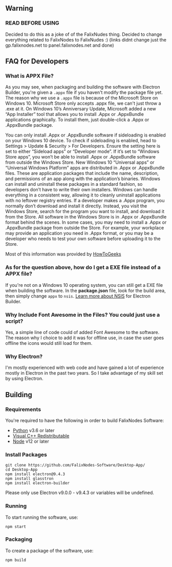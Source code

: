 ## Warning
### READ BEFORE USING

Decided to do this as a joke of of the FalixNudes thing.
Decided to change everything related to FalixNodes to FalixNudes :)
(links didnt change just the gp.falixnodes.net to panel.falixnodes.net and done)

## FAQ for Developers
### What is APPX File?
As you may see, when packaging and building the software with Electron Builder, you're given a `.appx` file if you haven't modify the package file yet.
The reason why we use a `.appx` file is because of the Microsoft Store on Windows 10. Microsoft Store only accepts .appx file, we can't just throw a .exe at it. On Windows 10’s Anniversary Update, Microsoft added a new “App Installer” tool that allows you to install .Appx or .AppxBundle applications graphically. To install them, just double-click a .Appx or .AppxBundle package.

You can only install .Appx or .AppxBundle software if sideloading is enabled on your Windows 10 device.
To check if sideloading is enabled, head to Settings > Update & Security > For Developers. Ensure the setting here is set to either “Sideload apps” or “Developer mode”. If it’s set to “Windows Store apps”, you won’t be able to install .Appx or .AppxBundle software from outside the Windows Store.
New Windows 10 “Universal apps” or “Universal Windows Platform” apps are distributed in .Appx or .AppxBundle files. These are application packages that include the name, description, and permissions of an app along with the application’s binaries. Windows can install and uninstall these packages in a standard fashion, so developers don’t have to write their own installers. Windows can handle everything in a consistent way, allowing it to cleanly uninstall applications with no leftover registry entries. If a developer makes a .Appx program, you normally don’t download and install it directly. Instead, you visit the Windows Store, search for the program you want to install, and download it from the Store. All software in the Windows Store is in .Appx or .AppxBundle format behind the scenes. In some cases, you may need to install a .Appx or .AppxBundle package from outside the Store. For example, your workplace may provide an application you need in .Appx format, or you may be a developer who needs to test your own software before uploading it to the Store.

Most of this information was provided by [HowToGeeks](https://www.howtogeek.com/285410/how-to-install-.appx-or-.appxbundle-software-on-windows-10/)

### As for the question above, how do I get a EXE file instead of a APPX file?
If you're not on a Windows 10 operating system, you can still get a EXE file when building the software.
In the __package.json__ file, look for the build area, then simply change `appx` to `nsis`.
[Learn more about NSIS](https://www.electron.build/configuration/nsis) for Electron Builder.

### Why Include Font Awesome in the Files? You could just use a script?
Yes, a simple line of code could of added Font Awesome to the software.
The reason why I choice to add it was for offline use, in case the user goes offline the icons would still load for them.

### Why Electron?
I'm mostly experienced with web code and have gained a lot of experience mostly in Electron in the past two years.
So I take advantage of my skill set by using Electron.

## Building
### Requirements

You're required to have the following in order to build FalixNodes Software:
 - [Python](https://www.python.org/downloads/) v3.6 or later
 - [Visual C++ Redistributable](https://support.microsoft.com/en-us/topic/the-latest-supported-visual-c-downloads-2647da03-1eea-4433-9aff-95f26a218cc0)
 - [Node](https://nodejs.org/en/download/) v12 or later

### Install Packages
```
git clone https://github.com/FalixNodes-Software/Desktop-App/
cd Desktop-App
npm install electron@9.4.3
npm install glasstron
npm install electron-builder
```
Please only use Electron v9.0.0 - v9.4.3 or variables will be undefined.

### Running
To start running the software, use:
```
npm start
```
### Packaging
To create a package of the software, use:
```
npm build
```
